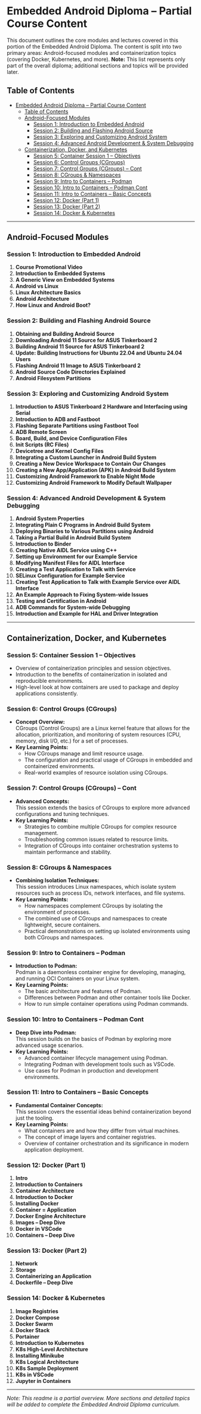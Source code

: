 # Embedded Android Diploma – Partial Course Content

This document outlines the core modules and lectures covered in this portion of the Embedded Android Diploma. The content is split into two primary areas: Android-focused modules and containerization topics (covering Docker, Kubernetes, and more). **Note:** This list represents only part of the overall diploma; additional sections and topics will be provided later.

## Table of Contents

- [Embedded Android Diploma – Partial Course Content](#embedded-android-diploma--partial-course-content)
  - [Table of Contents](#table-of-contents)
  - [Android-Focused Modules](#android-focused-modules)
    - [Session 1: Introduction to Embedded Android](#session-1-introduction-to-embedded-android)
    - [Session 2: Building and Flashing Android Source](#session-2-building-and-flashing-android-source)
    - [Session 3: Exploring and Customizing Android System](#session-3-exploring-and-customizing-android-system)
    - [Session 4: Advanced Android Development \& System Debugging](#session-4-advanced-android-development--system-debugging)
  - [Containerization, Docker, and Kubernetes](#containerization-docker-and-kubernetes)
    - [Session 5: Container Session 1 – Objectives](#session-5-container-session-1--objectives)
    - [Session 6: Control Groups (CGroups)](#session-6-control-groups-cgroups)
    - [Session 7: Control Groups (CGroups) – Cont](#session-7-control-groups-cgroups--cont)
    - [Session 8: CGroups \& Namespaces](#session-8-cgroups--namespaces)
    - [Session 9: Intro to Containers – Podman](#session-9-intro-to-containers--podman)
    - [Session 10: Intro to Containers – Podman Cont](#session-10-intro-to-containers--podman-cont)
    - [Session 11: Intro to Containers – Basic Concepts](#session-11-intro-to-containers--basic-concepts)
    - [Session 12: Docker (Part 1)](#session-12-docker-part-1)
    - [Session 13: Docker (Part 2)](#session-13-docker-part-2)
    - [Session 14: Docker \& Kubernetes](#session-14-docker--kubernetes)

---

## Android-Focused Modules

### Session 1: Introduction to Embedded Android

1. **Course Promotional Video**
2. **Introduction to Embedded Systems**
3. **A Generic View on Embedded Systems**
4. **Android vs Linux**
5. **Linux Architecture Basics**
6. **Android Architecture**
7. **How Linux and Android Boot?**

### Session 2: Building and Flashing Android Source

1. **Obtaining and Building Android Source**
2. **Downloading Android 11 Source for ASUS Tinkerboard 2**
3. **Building Android 11 Source for ASUS Tinkerboard 2**
4. **Update: Building Instructions for Ubuntu 22.04 and Ubuntu 24.04 Users**
5. **Flashing Android 11 Image to ASUS Tinkerboard 2**
6. **Android Source Code Directories Explained**
7. **Android Filesystem Partitions**

### Session 3: Exploring and Customizing Android System

1. **Introduction to ASUS Tinkerboard 2 Hardware and Interfacing using Serial**
2. **Introduction to ADB and Fastboot**
3. **Flashing Separate Partitions using Fastboot Tool**
4. **ADB Remote Screen**
5. **Board, Build, and Device Configuration Files**
6. **Init Scripts (RC Files)**
7. **Devicetree and Kernel Config Files**
8. **Integrating a Custom Launcher in Android Build System**
9. **Creating a New Device Workspace to Contain Our Changes**
10. **Creating a New App/Application (APK) in Android Build System**
11. **Customizing Android Framework to Enable Night Mode**
12. **Customizing Android Framework to Modify Default Wallpaper**

### Session 4: Advanced Android Development & System Debugging

1. **Android System Properties**
2. **Integrating Plain C Programs in Android Build System**
3. **Deploying Binaries to Various Partitions using Android**
4. **Taking a Partial Build in Android Build System**
5. **Introduction to Binder**
6. **Creating Native AIDL Service using C++**
7. **Setting up Environment for our Example Service**
8. **Modifying Manifest Files for AIDL Interface**
9. **Creating a Test Application to Talk with Service**
10. **SELinux Configuration for Example Service**
11. **Creating Test Application to Talk with Example Service over AIDL Interface**
12. **An Example Approach to Fixing System-wide Issues**
13. **Testing and Certification in Android**
14. **ADB Commands for System-wide Debugging**
15. **Introduction and Example for HAL and Driver Integration**

---

## Containerization, Docker, and Kubernetes

### Session 5: Container Session 1 – Objectives

- Overview of containerization principles and session objectives.
- Introduction to the benefits of containerization in isolated and reproducible environments.
- High-level look at how containers are used to package and deploy applications consistently.

### Session 6: Control Groups (CGroups)

- **Concept Overview:**  
  CGroups (Control Groups) are a Linux kernel feature that allows for the allocation, prioritization, and monitoring of system resources (CPU, memory, disk I/O, etc.) for a set of processes.
- **Key Learning Points:**
  - How CGroups manage and limit resource usage.
  - The configuration and practical usage of CGroups in embedded and containerized environments.
  - Real-world examples of resource isolation using CGroups.

### Session 7: Control Groups (CGroups) – Cont

- **Advanced Concepts:**  
  This session extends the basics of CGroups to explore more advanced configurations and tuning techniques.
- **Key Learning Points:**
  - Strategies to combine multiple CGroups for complex resource management.
  - Troubleshooting common issues related to resource limits.
  - Integration of CGroups into container orchestration systems to maintain performance and stability.

### Session 8: CGroups & Namespaces

- **Combining Isolation Techniques:**  
  This session introduces Linux namespaces, which isolate system resources such as process IDs, network interfaces, and file systems.
- **Key Learning Points:**
  - How namespaces complement CGroups by isolating the environment of processes.
  - The combined use of CGroups and namespaces to create lightweight, secure containers.
  - Practical demonstrations on setting up isolated environments using both CGroups and namespaces.

### Session 9: Intro to Containers – Podman

- **Introduction to Podman:**  
  Podman is a daemonless container engine for developing, managing, and running OCI Containers on your Linux system.
- **Key Learning Points:**
  - The basic architecture and features of Podman.
  - Differences between Podman and other container tools like Docker.
  - How to run simple container operations using Podman commands.

### Session 10: Intro to Containers – Podman Cont

- **Deep Dive into Podman:**  
  This session builds on the basics of Podman by exploring more advanced usage scenarios.
- **Key Learning Points:**
  - Advanced container lifecycle management using Podman.
  - Integrating Podman with development tools such as VSCode.
  - Use cases for Podman in production and development environments.

### Session 11: Intro to Containers – Basic Concepts

- **Fundamental Container Concepts:**  
  This session covers the essential ideas behind containerization beyond just the tooling.
- **Key Learning Points:**
  - What containers are and how they differ from virtual machines.
  - The concept of image layers and container registries.
  - Overview of container orchestration and its significance in modern application deployment.

### Session 12: Docker (Part 1)

1. **Intro**
2. **Introduction to Containers**
3. **Container Architecture**
4. **Introduction to Docker**
5. **Installing Docker**
6. **Container = Application**
7. **Docker Engine Architecture**
8. **Images – Deep Dive**
9. **Docker in VSCode**
10. **Containers – Deep Dive**

### Session 13: Docker (Part 2)

1. **Network**
2. **Storage**
3. **Containerizing an Application**
4. **Dockerfile – Deep Dive**

### Session 14: Docker & Kubernetes

1. **Image Registries**
2. **Docker Compose**
3. **Docker Swarm**
4. **Docker Stack**
5. **Portainer**
6. **Introduction to Kubernetes**
7. **K8s High-Level Architecture**
8. **Installing Minikube**
9. **K8s Logical Architecture**
10. **K8s Sample Deployment**
11. **K8s in VSCode**
12. **Jupyter in Containers**

---

_Note: This readme is a partial overview. More sections and detailed topics will be added to complete the Embedded Android Diploma curriculum._
